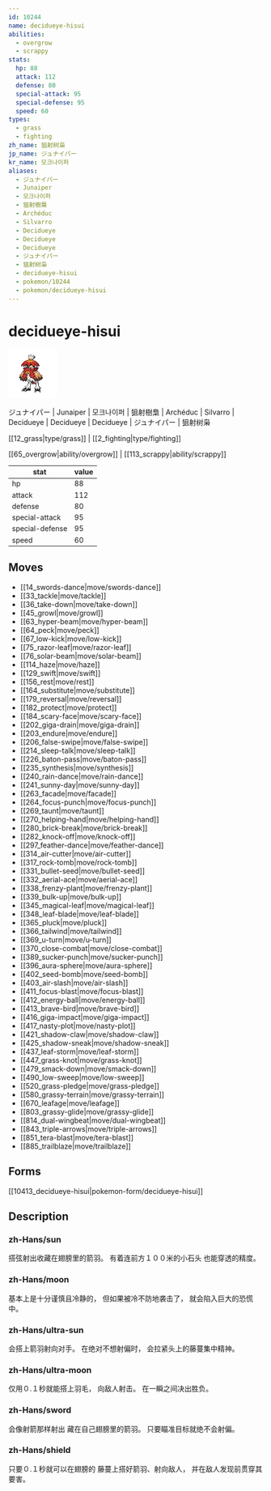 ```yaml
---
id: 10244
name: decidueye-hisui
abilities:
  - overgrow
  - scrappy
stats:
  hp: 88
  attack: 112
  defense: 80
  special-attack: 95
  special-defense: 95
  speed: 60
types:
  - grass
  - fighting
zh_name: 狙射树枭
jp_name: ジュナイパー
kr_name: 모크나이퍼
aliases:
  - ジュナイパー
  - Junaiper
  - 모크나이퍼
  - 狙射樹梟
  - Archéduc
  - Silvarro
  - Decidueye
  - Decidueye
  - Decidueye
  - ジュナイパー
  - 狙射树枭
  - decidueye-hisui
  - pokemon/10244
  - pokemon/decidueye-hisui
---
```

# decidueye-hisui

![](https://raw.githubusercontent.com/PokeAPI/sprites/master/sprites/pokemon/10244.png)

ジュナイパー | Junaiper | 모크나이퍼 | 狙射樹梟 | Archéduc | Silvarro | Decidueye | Decidueye | Decidueye | ジュナイパー | 狙射树枭

[[12_grass|type/grass]] | [[2_fighting|type/fighting]]

[[65_overgrow|ability/overgrow]] | [[113_scrappy|ability/scrappy]]

|stat|value|
|---|---|
|hp|88|
|attack|112|
|defense|80|
|special-attack|95|
|special-defense|95|
|speed|60|


## Moves

- [[14_swords-dance|move/swords-dance]]
- [[33_tackle|move/tackle]]
- [[36_take-down|move/take-down]]
- [[45_growl|move/growl]]
- [[63_hyper-beam|move/hyper-beam]]
- [[64_peck|move/peck]]
- [[67_low-kick|move/low-kick]]
- [[75_razor-leaf|move/razor-leaf]]
- [[76_solar-beam|move/solar-beam]]
- [[114_haze|move/haze]]
- [[129_swift|move/swift]]
- [[156_rest|move/rest]]
- [[164_substitute|move/substitute]]
- [[179_reversal|move/reversal]]
- [[182_protect|move/protect]]
- [[184_scary-face|move/scary-face]]
- [[202_giga-drain|move/giga-drain]]
- [[203_endure|move/endure]]
- [[206_false-swipe|move/false-swipe]]
- [[214_sleep-talk|move/sleep-talk]]
- [[226_baton-pass|move/baton-pass]]
- [[235_synthesis|move/synthesis]]
- [[240_rain-dance|move/rain-dance]]
- [[241_sunny-day|move/sunny-day]]
- [[263_facade|move/facade]]
- [[264_focus-punch|move/focus-punch]]
- [[269_taunt|move/taunt]]
- [[270_helping-hand|move/helping-hand]]
- [[280_brick-break|move/brick-break]]
- [[282_knock-off|move/knock-off]]
- [[297_feather-dance|move/feather-dance]]
- [[314_air-cutter|move/air-cutter]]
- [[317_rock-tomb|move/rock-tomb]]
- [[331_bullet-seed|move/bullet-seed]]
- [[332_aerial-ace|move/aerial-ace]]
- [[338_frenzy-plant|move/frenzy-plant]]
- [[339_bulk-up|move/bulk-up]]
- [[345_magical-leaf|move/magical-leaf]]
- [[348_leaf-blade|move/leaf-blade]]
- [[365_pluck|move/pluck]]
- [[366_tailwind|move/tailwind]]
- [[369_u-turn|move/u-turn]]
- [[370_close-combat|move/close-combat]]
- [[389_sucker-punch|move/sucker-punch]]
- [[396_aura-sphere|move/aura-sphere]]
- [[402_seed-bomb|move/seed-bomb]]
- [[403_air-slash|move/air-slash]]
- [[411_focus-blast|move/focus-blast]]
- [[412_energy-ball|move/energy-ball]]
- [[413_brave-bird|move/brave-bird]]
- [[416_giga-impact|move/giga-impact]]
- [[417_nasty-plot|move/nasty-plot]]
- [[421_shadow-claw|move/shadow-claw]]
- [[425_shadow-sneak|move/shadow-sneak]]
- [[437_leaf-storm|move/leaf-storm]]
- [[447_grass-knot|move/grass-knot]]
- [[479_smack-down|move/smack-down]]
- [[490_low-sweep|move/low-sweep]]
- [[520_grass-pledge|move/grass-pledge]]
- [[580_grassy-terrain|move/grassy-terrain]]
- [[670_leafage|move/leafage]]
- [[803_grassy-glide|move/grassy-glide]]
- [[814_dual-wingbeat|move/dual-wingbeat]]
- [[843_triple-arrows|move/triple-arrows]]
- [[851_tera-blast|move/tera-blast]]
- [[885_trailblaze|move/trailblaze]]

## Forms



[[10413_decidueye-hisui|pokemon-form/decidueye-hisui]]

## Description

### zh-Hans/sun

搭弦射出收藏在翅膀里的箭羽。
有着连前方１００米的小石头
也能穿透的精度。

### zh-Hans/moon

基本上是十分谨慎且冷静的，
但如果被冷不防地袭击了，
就会陷入巨大的恐慌中。

### zh-Hans/ultra-sun

会搭上箭羽射向对手。
在绝对不想射偏时，
会拉紧头上的藤蔓集中精神。

### zh-Hans/ultra-moon

仅用０.１秒就能搭上羽毛，
向敌人射击。
在一瞬之间决出胜负。

### zh-Hans/sword

会像射箭那样射出
藏在自己翅膀里的箭羽。
只要瞄准目标就绝不会射偏。

### zh-Hans/shield

只要０.１秒就可以在翅膀的
藤蔓上搭好箭羽、射向敌人，
并在敌人发现前贯穿其要害。

